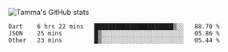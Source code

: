 ![Tamma's GitHub stats](https://github-readme-stats.vercel.app/api?username=pratamatama&theme=react&hide_border=true&show_icons=true&include_all_commits=true&count_private=true&hide=issues)

<!--START_SECTION:waka-->

```text
Dart    6 hrs 22 mins   ██████████████████████▒░░   88.70 %
JSON    25 mins         █▒░░░░░░░░░░░░░░░░░░░░░░░   05.86 %
Other   23 mins         █▒░░░░░░░░░░░░░░░░░░░░░░░   05.44 %
```

<!--END_SECTION:waka-->
